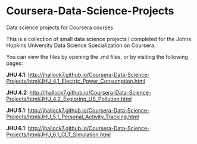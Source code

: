 # Coursera-Data-Science-Projects
Data science projects for Coursera courses

This is a collection of small data science projects I completed for the
Johns Hopkins University Data Science Specialization on Coursera.

You can view the files by opening the .md files, or by visiting the following pages:

**JHU 4.1**: http://jhallock7.github.io/Coursera-Data-Science-Projects/html/JHU_4.1_Electric_Power_Consumption.html

**JHU 4.2**: http://jhallock7.github.io/Coursera-Data-Science-Projects/html/JHU_4.2_Exploring_US_Pollution.html

**JHU 5.1**: http://jhallock7.github.io/Coursera-Data-Science-Projects/html/JHU_5.1_Personal_Activity_Tracking.html

**JHU 6.1**: http://jhallock7.github.io/Coursera-Data-Science-Projects/html/JHU_6.1_CLT_Simulation.html
